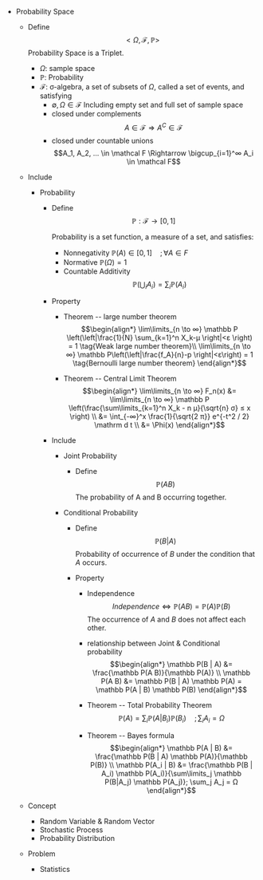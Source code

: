 * Probability Space
  - Define
    $$<Ω, \mathcal F, \mathbb P>$$
    Probability Space is a Triplet. 

    - $Ω$: sample space
    - $\mathbb P$: Probability
    - $\mathcal F$: σ-algebra, a set of subsets of $Ω$, called a set of events, and satisfying
      - $\emptyset, Ω \in \mathcal F$ Including empty set and full set of sample space
      - closed under complements
        $$A \in \mathcal F \Rightarrow A^C \in \mathcal F$$
      - closed under countable unions 
        $$A_1, A_2, ... \in \mathcal F \Rightarrow \bigcup_{i=1}^∞ A_i \in \mathcal F$$

  - Include
    * Probability
      - Define
        $$\mathbb P: \mathcal F \to [0, 1]$$
        
        Probability is a set function, a measure of a set, and satisfies:

        - Nonnegativity $\mathbb P(A) \in [0, 1] \quad ; \forall A \in F$
        - Normative $\mathbb P(Ω) = 1$
        - Countable Additivity 
          $$\mathbb P \left(\bigcup_i A_i \right) = \sum_i \mathbb P(A_i)$$

      - Property
        - Theorem -- large number theorem
          $$\begin{align*}
          \lim\limits_{n \to ∞} \mathbb P \left(\left|\frac{1}{N} \sum_{k=1}^n X_k-μ \right|<ε \right) = 1  \tag{Weak large number theorem}\\
          \lim\limits_{n \to ∞} \mathbb P\left(\left|\frac{f_A}{n}-p \right|<ε\right) = 1  \tag{Bernoulli large number theorem}
          \end{align*}$$

        - Theorem -- Central Limit Theorem
          $$\begin{align*}
            \lim\limits_{n \to ∞} F_n(x) &= \lim\limits_{n \to ∞} \mathbb P \left(\frac{\sum\limits_{k=1}^n X_k - n μ}{\sqrt{n} σ} ≤ x \right)  \\
            &= \int_{-∞}^x \frac{1}{\sqrt{2 π}} e^{-t^2 / 2} \mathrm d t  \\
            &= \Phi(x)
          \end{align*}$$

      - Include
        * Joint Probability
          - Define 
            $$\mathbb P(A B)$$
            The probability of A and B occurring together.

        * Conditional Probability
          - Define
            $$\mathbb P(B | A)$$
            Probability of occurrence of $B$ under the condition that $A$ occurs.

          - Property
            - Independence 
              $$Independence \Leftrightarrow \mathbb P(A B) = \mathbb P(A) \mathbb P(B)$$
              The occurrence of $A$ and $B$ does not affect each other.

            - relationship between Joint \& Conditional probability
              $$\begin{align*}
                \mathbb P(B | A) &= \frac{\mathbb P(A B)}{\mathbb P(A)}  \\
                \mathbb P(A B) &= \mathbb P(B | A) \mathbb P(A) = \mathbb P(A | B) \mathbb P(B)
              \end{align*}$$

            - Theorem -- Total Probability Theorem
              $$\mathbb P(A) = \sum_i \mathbb P(A|B_i) \mathbb P(B_i) \quad; \sum_i A_i = Ω$$

            - Theorem -- Bayes formula
              $$\begin{align*}
                \mathbb P(A | B) &= \frac{\mathbb P(B | A) \mathbb P(A)}{\mathbb P(B)}  \\
                \mathbb P(A_i | B) &= \frac{\mathbb P(B | A_i) \mathbb P(A_i)}{\sum\limits_j \mathbb P(B|A_j) \mathbb P(A_j)}; \sum_j A_j = Ω
              \end{align*}$$

  - Concept
    * Random Variable & Random Vector
    * Stochastic Process
    * Probability Distribution

  - Problem
    * Statistics 